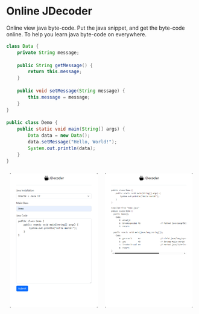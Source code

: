 Online JDecoder
===============

Online view java byte-code. Put the java snippet, and get the byte-code online. 
To help you learn java byte-code on everywhere.

```java
class Data {
    private String message;

    public String getMessage() {
        return this.message;
    }

    public void setMessage(String message) {
        this.message = message;
    }
}

public class Demo {
    public static void main(String[] args) {
        Data data = new Data();
        data.setMessage("Hello, World!");
        System.out.println(data);
    }
}
```

<div style="display: flex">
<div style="margin: 10px"><img src="doc/demo.png" alt="screenshot1"/></div>
<div style="margin: 10px"><img src="doc/result.png" alt="screenshot2"/></div>
</div>




